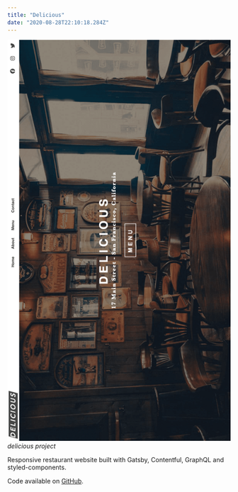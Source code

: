 ```yaml
---
title: "Delicious"
date: "2020-08-28T22:10:18.284Z"
---
```


![delicious project](1.png)
_delicious project_

Responsive restaurant website built with Gatsby, Contentful, GraphQL and styled-components.

Code available on [GitHub](https://github.com/eneax/gatsby-restaurant).
